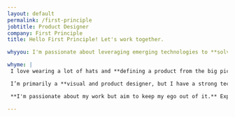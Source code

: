 ```yaml
---
layout: default
permalink: /first-principle
jobtitle: Product Designer
company: First Principle
title: Hello First Principle! Let's work together.

whyyou: I'm passionate about leveraging emerging technologies to **solve real problems for people**. I'm excited by First Principle's collaborative and explorative approach to work. I'd like to work with a small team where I can learn a lot, explore new ideas, and collaborate whilst being self-driven. I think we'd make a great fit.

whyme: |
 I love wearing a lot of hats and **defining a product from the big picture to the tiny details**. I've worked remotely for over ten years and am super comfortable communicating asynchronously. Having run a freelance business for eight years, I'm extremely comfortable managing projects, meeting deadlines, and communicating with clients. 

 I’m primarily a **visual and product designer, but I have a strong technical background** and a wide-ranging general knowledge that allows me to approach my work in a holistic way. Among other things, I have extensive experience with wireframing, visual design, research, and interaction design, as well as experience building design systems from scratch.

 **I'm passionate about my work but aim to keep my ego out of it.** Exploring and then iterating is a key part of my process, and I'm comfortable throwing something away when it isn't working. My career has been marked by a continued process of experimentation and innovation, bringing new ideas to every project I join.

---
```

